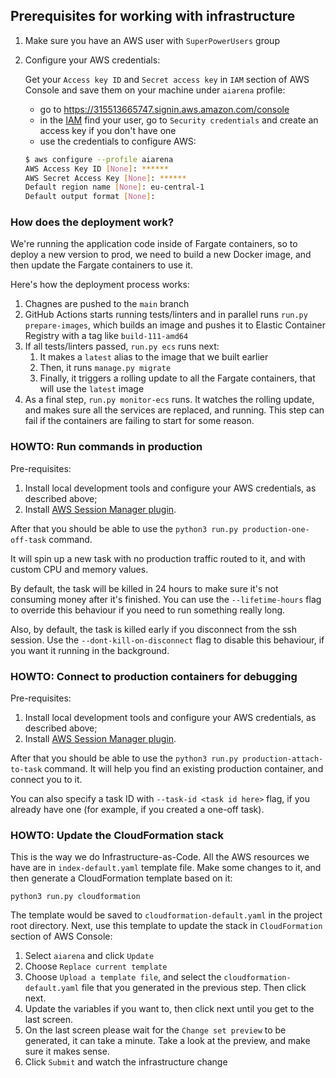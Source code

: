 ## Prerequisites for working with infrastructure

1. Make sure you have an AWS user with `SuperPowerUsers` group
2. Configure your AWS credentials:

    Get your `Access key ID` and `Secret access key` in `IAM` section of
    AWS Console and save them on your machine under `aiarena` profile:
    - go to https://315513665747.signin.aws.amazon.com/console
    - in the [IAM](https://console.aws.amazon.com/iam/) find your user, go to `Security credentials` and create an access key if you don't have one
    - use the credentials to configure AWS:

    ```sh
    $ aws configure --profile aiarena
    AWS Access Key ID [None]: ******
    AWS Secret Access Key [None]: ******
    Default region name [None]: eu-central-1
    Default output format [None]:
    ```

### How does the deployment work?

We're running the application code inside of Fargate containers, so to deploy a new version to prod, we need to build a new Docker image, and then update the Fargate containers to use it.

Here's how the deployment process works:
1. Chagnes are pushed to the `main` branch
2. GitHub Actions starts running tests/linters and in parallel runs `run.py prepare-images`, which builds an image and pushes it to Elastic Container Registry with a tag like `build-111-amd64`
3. If all tests/linters passed, `run.py ecs` runs next:
   1. It makes a `latest` alias to the image that we built earlier
   2. Then, it runs `manage.py migrate`
   3. Finally, it triggers a rolling update to all the Fargate containers, that will use the `latest` image
4. As a final step, `run.py monitor-ecs` runs. It watches the rolling update, and makes sure all the services are replaced, and running. This step can fail if the containers are failing to start for some reason.


### HOWTO: Run commands in production

Pre-requisites: 

1. Install local development tools and configure your AWS credentials, as 
   described above;
2. Install [AWS Session Manager plugin](https://docs.aws.amazon.com/systems-manager/latest/userguide/session-manager-working-with-install-plugin.html).

After that you should be able to use the `python3 run.py production-one-off-task` command.

It will spin up a new task with no production traffic routed to it, and with custom CPU and memory values. 

By default, the task will be killed in 24 hours to make sure it's not consuming money after it's finished. You can use the `--lifetime-hours` flag to override this behaviour if you need to run something really long.

Also, by default, the task is killed early if you disconnect from the ssh session. Use the `--dont-kill-on-disconnect` flag to disable this behaviour, if you want it running in the background.

### HOWTO: Connect to production containers for debugging

Pre-requisites: 

1. Install local development tools and configure your AWS credentials, as 
   described above;
2. Install [AWS Session Manager plugin](https://docs.aws.amazon.com/systems-manager/latest/userguide/session-manager-working-with-install-plugin.html).

After that you should be able to use the `python3 run.py production-attach-to-task` command. It will help you find an existing production container, and connect you to it.

You can also specify a task ID with `--task-id <task id here>` flag, if you already have one (for example, if you created a one-off task).


### HOWTO: Update the CloudFormation stack

This is the way we do Infrastructure-as-Code. All the AWS resources we have are in `index-default.yaml` template file. Make some changes to it, and then generate a CloudFormation template based on it:

```
python3 run.py cloudformation
```

The template would be saved to `cloudformation-default.yaml` in the project root
directory. Next, use this template to update the stack in `CloudFormation`
section of AWS Console:

1. Select `aiarena` and click `Update`
2. Choose `Replace current template`
3. Choose `Upload a template file`, and select the `cloudformation-default.yaml` file that you generated in the previous step. Then click next.
4. Update the variables if you want to, then click next until you get to the last screen.
5. On the last screen please wait for the `Change set preview` to be generated, it can take a minute. Take a look at the preview, and make sure it makes sense.
6. Click `Submit` and watch the infrastructure change